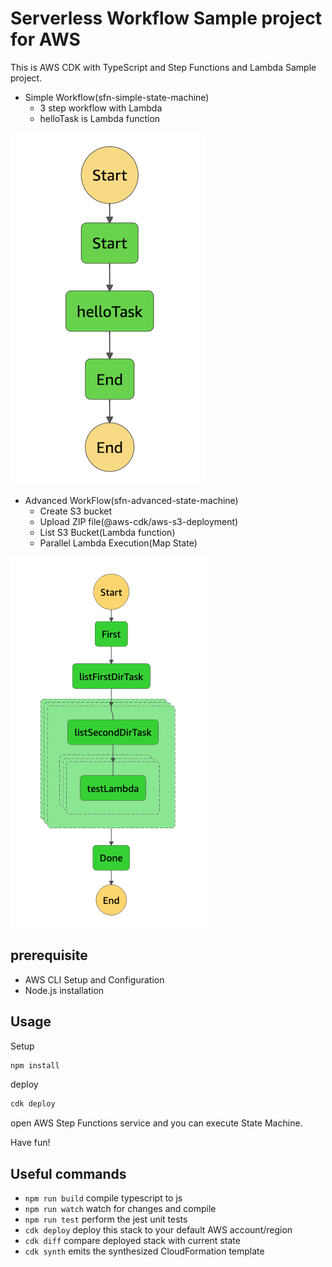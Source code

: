 # Serverless Workflow Sample project for AWS

This is AWS CDK with TypeScript and Step Functions and Lambda Sample project.

- Simple Workflow(sfn-simple-state-machine)
    - 3 step workflow with Lambda
    - helloTask is Lambda function

![](images/sfn-simple-state-machine.png)

- Advanced WorkFlow(sfn-advanced-state-machine)
    - Create S3 bucket
    - Upload ZIP file(@aws-cdk/aws-s3-deployment)
    - List S3 Bucket(Lambda function)
    - Parallel Lambda Execution(Map State)

![](images/sfn-advanced-state-machine.png)

## prerequisite

- AWS CLI Setup and Configuration
- Node.js installation
## Usage

Setup

```bash
npm install
```

deploy

```bash
cdk deploy
```

open AWS Step Functions service and you can execute State Machine.

Have fun!

## Useful commands

 * `npm run build`   compile typescript to js
 * `npm run watch`   watch for changes and compile
 * `npm run test`    perform the jest unit tests
 * `cdk deploy`      deploy this stack to your default AWS account/region
 * `cdk diff`        compare deployed stack with current state
 * `cdk synth`       emits the synthesized CloudFormation template
